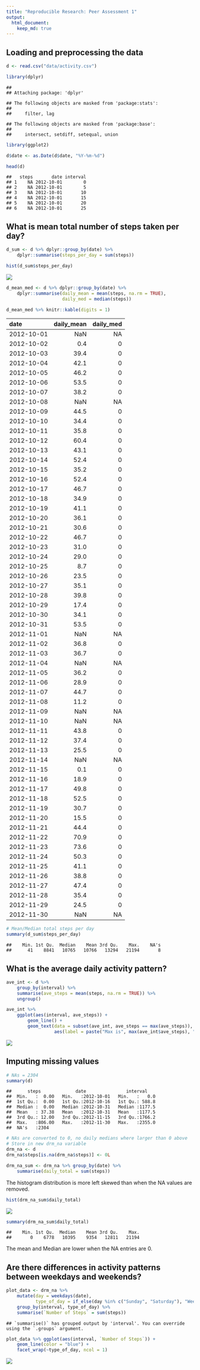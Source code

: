 ```yaml
---
title: "Reproducible Research: Peer Assessment 1"
output: 
  html_document:
    keep_md: true
---
```



## Loading and preprocessing the data

```r
d <- read.csv("data/activity.csv")

library(dplyr)
```

```
## 
## Attaching package: 'dplyr'
```

```
## The following objects are masked from 'package:stats':
## 
##     filter, lag
```

```
## The following objects are masked from 'package:base':
## 
##     intersect, setdiff, setequal, union
```

```r
library(ggplot2)

d$date <- as.Date(d$date, "%Y-%m-%d")

head(d)
```

```
##   steps       date interval
## 1    NA 2012-10-01        0
## 2    NA 2012-10-01        5
## 3    NA 2012-10-01       10
## 4    NA 2012-10-01       15
## 5    NA 2012-10-01       20
## 6    NA 2012-10-01       25
```


## What is mean total number of steps taken per day?


```r
d_sum <- d %>% dplyr::group_by(date) %>% 
    dplyr::summarise(steps_per_day = sum(steps))

hist(d_sum$steps_per_day)
```

![](PA1_gmvitz_files/figure-html/unnamed-chunk-2-1.png)<!-- -->


```r
d_mean_med <- d %>% dplyr::group_by(date) %>% 
    dplyr::summarise(daily_mean = mean(steps, na.rm = TRUE),
                     daily_med = median(steps))

d_mean_med %>% knitr::kable(digits = 1)
```



|date       | daily_mean| daily_med|
|:----------|----------:|---------:|
|2012-10-01 |        NaN|        NA|
|2012-10-02 |        0.4|         0|
|2012-10-03 |       39.4|         0|
|2012-10-04 |       42.1|         0|
|2012-10-05 |       46.2|         0|
|2012-10-06 |       53.5|         0|
|2012-10-07 |       38.2|         0|
|2012-10-08 |        NaN|        NA|
|2012-10-09 |       44.5|         0|
|2012-10-10 |       34.4|         0|
|2012-10-11 |       35.8|         0|
|2012-10-12 |       60.4|         0|
|2012-10-13 |       43.1|         0|
|2012-10-14 |       52.4|         0|
|2012-10-15 |       35.2|         0|
|2012-10-16 |       52.4|         0|
|2012-10-17 |       46.7|         0|
|2012-10-18 |       34.9|         0|
|2012-10-19 |       41.1|         0|
|2012-10-20 |       36.1|         0|
|2012-10-21 |       30.6|         0|
|2012-10-22 |       46.7|         0|
|2012-10-23 |       31.0|         0|
|2012-10-24 |       29.0|         0|
|2012-10-25 |        8.7|         0|
|2012-10-26 |       23.5|         0|
|2012-10-27 |       35.1|         0|
|2012-10-28 |       39.8|         0|
|2012-10-29 |       17.4|         0|
|2012-10-30 |       34.1|         0|
|2012-10-31 |       53.5|         0|
|2012-11-01 |        NaN|        NA|
|2012-11-02 |       36.8|         0|
|2012-11-03 |       36.7|         0|
|2012-11-04 |        NaN|        NA|
|2012-11-05 |       36.2|         0|
|2012-11-06 |       28.9|         0|
|2012-11-07 |       44.7|         0|
|2012-11-08 |       11.2|         0|
|2012-11-09 |        NaN|        NA|
|2012-11-10 |        NaN|        NA|
|2012-11-11 |       43.8|         0|
|2012-11-12 |       37.4|         0|
|2012-11-13 |       25.5|         0|
|2012-11-14 |        NaN|        NA|
|2012-11-15 |        0.1|         0|
|2012-11-16 |       18.9|         0|
|2012-11-17 |       49.8|         0|
|2012-11-18 |       52.5|         0|
|2012-11-19 |       30.7|         0|
|2012-11-20 |       15.5|         0|
|2012-11-21 |       44.4|         0|
|2012-11-22 |       70.9|         0|
|2012-11-23 |       73.6|         0|
|2012-11-24 |       50.3|         0|
|2012-11-25 |       41.1|         0|
|2012-11-26 |       38.8|         0|
|2012-11-27 |       47.4|         0|
|2012-11-28 |       35.4|         0|
|2012-11-29 |       24.5|         0|
|2012-11-30 |        NaN|        NA|


```r
# Mean/Median total steps per day
summary(d_sum$steps_per_day)
```

```
##    Min. 1st Qu.  Median    Mean 3rd Qu.    Max.    NA's 
##      41    8841   10765   10766   13294   21194       8
```


## What is the average daily activity pattern?

```r
ave_int <- d %>% 
    group_by(interval) %>% 
    summarise(ave_steps = mean(steps, na.rm = TRUE)) %>% 
    ungroup()

ave_int %>% 
    ggplot(aes(interval, ave_steps)) +
        geom_line() +
        geom_text(data = subset(ave_int, ave_steps == max(ave_steps)), 
                  aes(label = paste("Max is", max(ave_int$ave_steps), "\n In interval", interval)))
```

![](PA1_gmvitz_files/figure-html/unnamed-chunk-5-1.png)<!-- -->


## Imputing missing values

```r
# NAs = 2304
summary(d)
```

```
##      steps             date               interval     
##  Min.   :  0.00   Min.   :2012-10-01   Min.   :   0.0  
##  1st Qu.:  0.00   1st Qu.:2012-10-16   1st Qu.: 588.8  
##  Median :  0.00   Median :2012-10-31   Median :1177.5  
##  Mean   : 37.38   Mean   :2012-10-31   Mean   :1177.5  
##  3rd Qu.: 12.00   3rd Qu.:2012-11-15   3rd Qu.:1766.2  
##  Max.   :806.00   Max.   :2012-11-30   Max.   :2355.0  
##  NA's   :2304
```

```r
# NAs are converted to 0, no daily medians where larger than 0 above
# Store in new drm_na variable
drm_na <- d
drm_na$steps[is.na(drm_na$steps)] <- 0L

drm_na_sum <- drm_na %>% group_by(date) %>% 
    summarise(daily_total = sum(steps))
```


The histogram distribution is more left skewed than when the NA values are removed.

```r
hist(drm_na_sum$daily_total)
```

![](PA1_gmvitz_files/figure-html/unnamed-chunk-8-1.png)<!-- -->


```r
summary(drm_na_sum$daily_total)
```

```
##    Min. 1st Qu.  Median    Mean 3rd Qu.    Max. 
##       0    6778   10395    9354   12811   21194
```
The mean and Median are lower when the NA entries are 0.


## Are there differences in activity patterns between weekdays and weekends?


```r
plot_data <- drm_na %>% 
    mutate(day = weekdays(date),
           type_of_day = if_else(day %in% c("Sunday", "Saturday"), "Weekend", "Weekday")) %>% 
    group_by(interval, type_of_day) %>% 
    summarise(`Number of Steps` = sum(steps))
```

```
## `summarise()` has grouped output by 'interval'. You can override using the `.groups` argument.
```

```r
plot_data %>% ggplot(aes(interval, `Number of Steps`)) +
    geom_line(color = "blue") +
    facet_wrap(~type_of_day, ncol = 1)
```

![](PA1_gmvitz_files/figure-html/unnamed-chunk-10-1.png)<!-- -->

